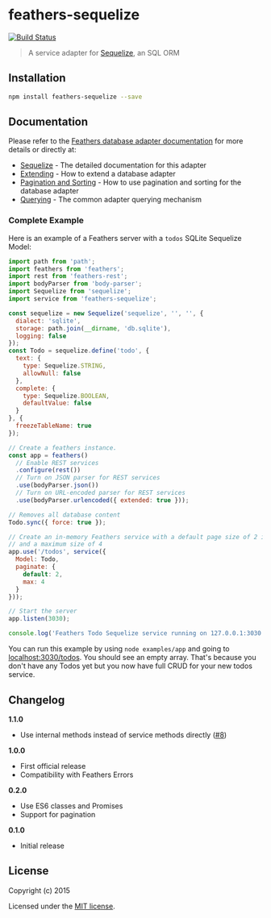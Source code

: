 # feathers-sequelize

[![Build Status](https://travis-ci.org/feathersjs/feathers-sequelize.png?branch=master)](https://travis-ci.org/feathersjs/feathers-sequelize)

> A service adapter for [Sequelize](http://sequelizejs.com), an SQL ORM

## Installation

```bash
npm install feathers-sequelize --save
```

## Documentation

Please refer to the [Feathers database adapter documentation](http://docs.feathersjs.com/databases/readme.html) for more details or directly at:

- [Sequelize](http://docs.feathersjs.com/databases/sequelize.html) - The detailed documentation for this adapter
- [Extending](http://docs.feathersjs.com/databases/extending.html) - How to extend a database adapter
- [Pagination and Sorting](http://docs.feathersjs.com/databases/pagination.html) - How to use pagination and sorting for the database adapter
- [Querying](http://docs.feathersjs.com/databases/querying.html) - The common adapter querying mechanism

### Complete Example

Here is an example of a Feathers server with a `todos` SQLite Sequelize Model:

```js
import path from 'path';
import feathers from 'feathers';
import rest from 'feathers-rest';
import bodyParser from 'body-parser';
import Sequelize from 'sequelize';
import service from 'feathers-sequelize';

const sequelize = new Sequelize('sequelize', '', '', {
  dialect: 'sqlite',
  storage: path.join(__dirname, 'db.sqlite'),
  logging: false
});
const Todo = sequelize.define('todo', {
  text: {
    type: Sequelize.STRING,
    allowNull: false
  },
  complete: {
    type: Sequelize.BOOLEAN,
    defaultValue: false
  }
}, {
  freezeTableName: true
});

// Create a feathers instance.
const app = feathers()
  // Enable REST services
  .configure(rest())
  // Turn on JSON parser for REST services
  .use(bodyParser.json())
  // Turn on URL-encoded parser for REST services
  .use(bodyParser.urlencoded({ extended: true }));

// Removes all database content
Todo.sync({ force: true });

// Create an in-memory Feathers service with a default page size of 2 items
// and a maximum size of 4
app.use('/todos', service({
  Model: Todo,
  paginate: {
    default: 2,
    max: 4
  }
}));

// Start the server
app.listen(3030);

console.log('Feathers Todo Sequelize service running on 127.0.0.1:3030');
```

You can run this example by using `node examples/app` and going to [localhost:3030/todos](http://localhost:3030/todos). You should see an empty array. That's because you don't have any Todos yet but you now have full CRUD for your new todos service.

## Changelog

__1.1.0__

- Use internal methods instead of service methods directly  ([#8](https://github.com/feathersjs/feathers-sequelize/issues/8))

__1.0.0__

- First official release
- Compatibility with Feathers Errors

__0.2.0__

- Use ES6 classes and Promises
- Support for pagination

__0.1.0__

- Initial release

## License

Copyright (c) 2015

Licensed under the [MIT license](LICENSE).
